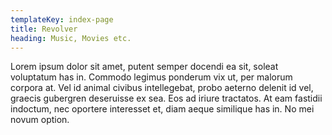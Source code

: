 ```yaml
---
templateKey: index-page
title: Revolver
heading: Music, Movies etc.
---
```


Lorem ipsum dolor sit amet, putent semper docendi ea sit, soleat voluptatum has in. Commodo legimus ponderum vix ut, per malorum corpora at. Vel id animal civibus intellegebat, probo aeterno delenit id vel, graecis gubergren deseruisse ex sea. Eos ad iriure tractatos. At eam fastidii indoctum, nec oportere interesset et, diam aeque similique has in. No mei novum option.

